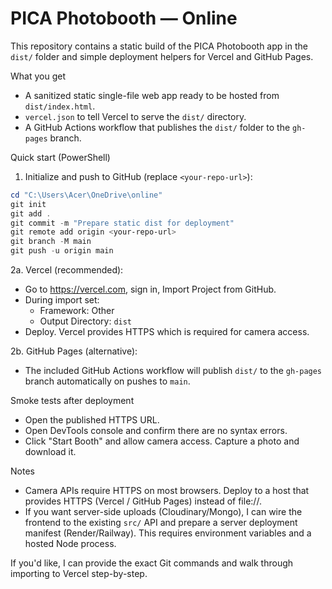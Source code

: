 # PICA Photobooth — Online

This repository contains a static build of the PICA Photobooth app in the `dist/` folder and simple deployment helpers for Vercel and GitHub Pages.

What you get
- A sanitized static single-file web app ready to be hosted from `dist/index.html`.
- `vercel.json` to tell Vercel to serve the `dist/` directory.
- A GitHub Actions workflow that publishes the `dist/` folder to the `gh-pages` branch.

Quick start (PowerShell)

1. Initialize and push to GitHub (replace `<your-repo-url>`):

```powershell
cd "C:\Users\Acer\OneDrive\online"
git init
git add .
git commit -m "Prepare static dist for deployment"
git remote add origin <your-repo-url>
git branch -M main
git push -u origin main
```

2a. Vercel (recommended):
- Go to https://vercel.com, sign in, Import Project from GitHub.
- During import set:
  - Framework: Other
  - Output Directory: `dist`
- Deploy. Vercel provides HTTPS which is required for camera access.

2b. GitHub Pages (alternative):
- The included GitHub Actions workflow will publish `dist/` to the `gh-pages` branch automatically on pushes to `main`.

Smoke tests after deployment
- Open the published HTTPS URL.
- Open DevTools console and confirm there are no syntax errors.
- Click "Start Booth" and allow camera access. Capture a photo and download it.

Notes
- Camera APIs require HTTPS on most browsers. Deploy to a host that provides HTTPS (Vercel / GitHub Pages) instead of file://.
- If you want server-side uploads (Cloudinary/Mongo), I can wire the frontend to the existing `src/` API and prepare a server deployment manifest (Render/Railway). This requires environment variables and a hosted Node process.

If you'd like, I can provide the exact Git commands and walk through importing to Vercel step-by-step.
